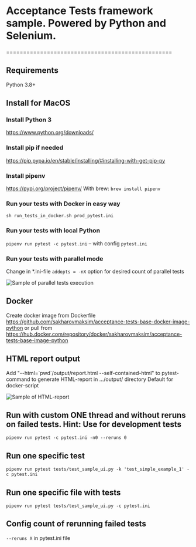 # Acceptance Tests framework sample. Powered by Python and Selenium.
=================================================
## Requirements
Python 3.8+

## Install for MacOS
### Install Python 3
https://www.python.org/downloads/

### Install pip if needed
https://pip.pypa.io/en/stable/installing/#installing-with-get-pip-py

### Install pipenv
https://pypi.org/project/pipenv/
With brew: `brew install pipenv`

### Run your tests with Docker in easy way
`sh run_tests_in_docker.sh prod_pytest.ini`

### Run your tests with local Python
`pipenv run pytest -c pytest.ini` – with config `pytest.ini`

### Run your tests with parallel mode
Change in *.ini-file `addopts = -nX` option for desired count of parallel tests

![Sample of parallel tests execution](images/parallel_tests.png)

## Docker
Create docker image from Dockerfile https://github.com/sakharovmaksim/acceptance-tests-base-docker-image-python or pull from https://hub.docker.com/repository/docker/sakharovmaksim/acceptance-tests-base-image-python

## HTML report output
Add "--html=\`pwd\`/output/report.html --self-contained-html" to pytest-command to generate HTML-report in .../output/ directory
Default for docker-script

![Sample of HTML-report](images/report_new.png)

## Run with custom ONE thread and without reruns on failed tests. Hint: Use for development tests
`pipenv run pytest -c pytest.ini -n0 --reruns 0`

## Run one specific test
`pipenv run pytest tests/test_sample_ui.py -k 'test_simple_example_1' -c pytest.ini`

## Run one specific file with tests
`pipenv run pytest tests/test_sample_ui.py -c pytest.ini`

## Config count of rerunning failed tests
`--reruns X` in pytest.ini file
